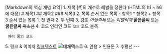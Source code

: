 [Markdown의 핵심 개념 요약]
    1. 제목
        [#]의 개수로 레벨을 정한다 (HTML의 h1 ~ h6에 대응)
            # 제목1
            ## 제목2
            ### 제목3
    2. 목록
        순서 없는 목록
            - 항목1
            * 항목2
            + 항목3
        순서 있는 목록
            1. 첫 번째
            2. 두 번째
    3. 강조
        *이탤릭체* 또는 _이탤릭체_
        **굵은글씨** 또는 __굵은글씨__
        ~~취소선~~
    4. 코드
        인라인 코드
            `코드`
        코드 블록
            <pre> ```여러 줄의 코드``` </pre>
    5. 링크 & 이미지
        [링크텍스트](https://google.com)
        ![대체텍스트](이미지주소)
    6. 인용
        > 인용문
    7. 수평선
        ---